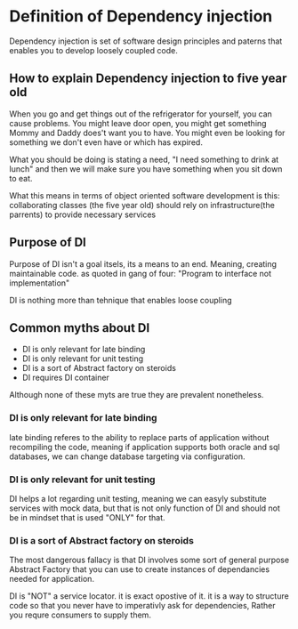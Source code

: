 # Definition of Dependency injection

Dependency injection is set of software design principles and paterns that enables you to develop loosely coupled code.

## How to explain Dependency injection to five year old

When you go and get things out of the refrigerator for yourself, you can cause problems. You might leave door open, you might get
something Mommy and Daddy does't want you to have. You might even be looking for something we don't even have or which has expired.

What you should be doing is stating a need, "I need something to drink at lunch" and then we  will make sure you have something when
you sit down to eat.

What this means in terms of object oriented software development is this: collaborating classes (the five year old) should rely on
infrastructure(the parrents) to provide necessary services

## Purpose of DI
Purpose of DI isn't a goal itsels, its a means to an end. Meaning, creating maintainable code. as quoted in gang of four:
"Program to interface not implementation"

DI is nothing more than tehnique that enables loose coupling

## Common myths about DI

- DI is only relevant for late binding
- DI is only relevant for unit testing
- DI is a sort of Abstract factory on steroids
- DI requires DI container

Although none of these myts are true they are prevalent nonetheless.

### DI is only relevant for late binding
late binding referes to the ability to replace parts of application without recompiling the code, meaning if application supports both
oracle and sql databases, we can change database targeting via configuration.

### DI is only relevant for unit testing
DI helps a lot regarding unit testing, meaning we can easyly substitute services with mock data, but that is not only function of DI
and should not be in mindset that is used "ONLY" for that.

### DI is a sort of Abstract factory on steroids
The most dangerous fallacy is that DI involves some sort of general purpose Abstract Factory that you can use to create instances of
dependancies needed for application.

DI is "NOT" a service locator. it is exact opostive of it. it is a way to structure code so that you never have to imperativly ask for
dependencies, Rather you requre consumers to supply them.

